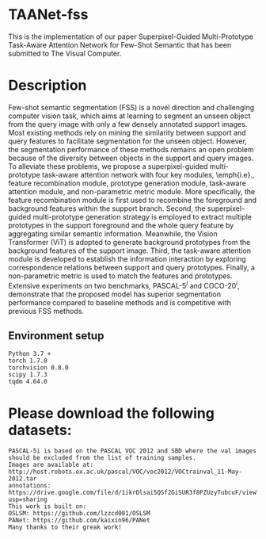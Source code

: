 # TAANet-fss
This is the implementation of our paper Superpixel-Guided Multi-Prototype Task-Aware Attention Network for Few-Shot Semantic that has been submitted to The Visual Computer.
# Description
Few-shot semantic segmentation (FSS) is a novel direction and challenging computer vision task, which aims at learning to segment an unseen object from the query image with only a few densely annotated support images. Most existing methods rely on mining the similarity between support and query features to facilitate segmentation for the unseen object. However, the segmentation performance of these methods remains an open problem because of the diversity between objects in the support and query images. To alleviate these problems, we propose a superpixel-guided multi-prototype task-aware attention network with four key modules, \emph{i.e}., feature recombination module, prototype generation module, task-aware attention module, and non-parametric metric module. More specifically, the feature recombination module is first used to recombine the foreground and background features within the support branch. Second, the superpixel-guided multi-prototype generation strategy is employed to extract multiple prototypes in the support foreground and the whole query feature by aggregating similar semantic information. Meanwhile, the Vision Transformer (ViT) is adopted to generate background prototypes from the background features of the support image. Third, the task-aware attention module is developed to establish the information interaction by exploring correspondence relations between support and query prototypes. Finally, a non-parametric metric is used to match the features and prototypes. Extensive experiments on two benchmarks, PASCAL-5$^{i}$ and COCO-20$^{i}$, demonstrate that the proposed model has superior segmentation performance compared to baseline methods and is competitive with previous FSS methods. 
## Environment setup
```
Python 3.7 +
torch 1.7.0
torchvision 0.8.0
scipy 1.7.3
tqdm 4.64.0
```
# Please download the following datasets: 
```
PASCAL-5i is based on the PASCAL VOC 2012 and SBD where the val images should be excluded from the list of training samples.
Images are available at: http://host.robots.ox.ac.uk/pascal/VOC/voc2012/VOCtrainval_11-May-2012.tar
annotations: https://drive.google.com/file/d/1ikrDlsai5QSf2GiSUR3f8PZUzyTubcuF/view?usp=sharing
This work is built on:
OSLSM: https://github.com/lzzcd001/OSLSM
PANet: https://github.com/kaixin96/PANet
Many thanks to their greak work!
```
